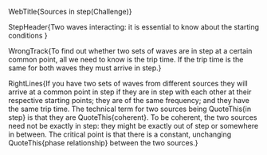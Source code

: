 WebTitle{Sources in step(Challenge)}

StepHeader{Two waves interacting: it is essential to know about the starting conditions }

WrongTrack{To find out whether two sets of waves are in step at a certain common point, all we need to know is the trip time. If the trip time is the same for both waves they must arrive in step.}

RightLines{If you have two sets of waves from different sources they will arrive at a common point in step if they are in step with each other at their respective starting points; they are of the same frequency; and they have the same trip time. The technical term for two sources being QuoteThis{in step} is that they are QuoteThis{coherent}. To be coherent, the two sources need not be exactly in step: they might be exactly out of step or somewhere in between. The critical point is that there is a constant, unchanging QuoteThis{phase relationship} between the two sources.}

